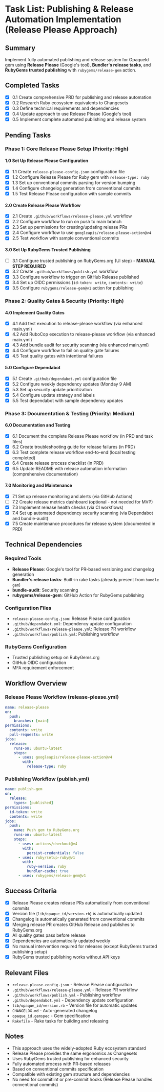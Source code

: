 # Task List: Publishing & Release Automation Implementation (Release Please Approach)

## Summary

Implement fully automated publishing and release system for OpaqueId gem using **Release Please** (Google's tool), **Bundler's release tasks**, and **RubyGems trusted publishing** with `rubygems/release-gem` action.

## Completed Tasks

- [x] 0.1 Create comprehensive PRD for publishing and release automation
- [x] 0.2 Research Ruby ecosystem equivalents to Changesets
- [x] 0.3 Define technical requirements and dependencies
- [x] 0.4 Update approach to use Release Please (Google's tool)
- [x] 0.5 Implement complete automated publishing and release system

## Pending Tasks

### Phase 1: Core Release Please Setup (Priority: High)

#### 1.0 Set Up Release Please Configuration

- [x] 1.1 Create `release-please-config.json` configuration file
- [x] 1.2 Configure Release Please for Ruby gem with `release-type: ruby`
- [x] 1.3 Set up conventional commits parsing for version bumping
- [x] 1.4 Configure changelog generation from conventional commits
- [x] 1.5 Test Release Please configuration with sample commits

#### 2.0 Create Release Please Workflow

- [x] 2.1 Create `.github/workflows/release-please.yml` workflow
- [x] 2.2 Configure workflow to run on push to main branch
- [x] 2.3 Set up permissions for creating/updating release PRs
- [x] 2.4 Configure workflow to use `googleapis/release-please-action@v4`
- [x] 2.5 Test workflow with sample conventional commits

#### 3.0 Set Up RubyGems Trusted Publishing

- [ ] 3.1 Configure trusted publishing on RubyGems.org (UI step) - **MANUAL STEP REQUIRED**
- [x] 3.2 Create `.github/workflows/publish.yml` workflow
- [x] 3.3 Configure workflow to trigger on GitHub Release published
- [x] 3.4 Set up OIDC permissions (`id-token: write`, `contents: write`)
- [x] 3.5 Configure `rubygems/release-gem@v1` action for publishing

### Phase 2: Quality Gates & Security (Priority: High)

#### 4.0 Implement Quality Gates

- [x] 4.1 Add test execution to release-please workflow (via enhanced main.yml)
- [x] 4.2 Add RuboCop execution to release-please workflow (via enhanced main.yml)
- [x] 4.3 Add bundle audit for security scanning (via enhanced main.yml)
- [x] 4.4 Configure workflow to fail on quality gate failures
- [x] 4.5 Test quality gates with intentional failures

#### 5.0 Configure Dependabot

- [x] 5.1 Create `.github/dependabot.yml` configuration file
- [x] 5.2 Configure weekly dependency updates (Monday 9 AM)
- [x] 5.3 Set up security update prioritization
- [x] 5.4 Configure update strategy and labels
- [x] 5.5 Test dependabot with sample dependency updates

### Phase 3: Documentation & Testing (Priority: Medium)

#### 6.0 Documentation and Testing

- [x] 6.1 Document the complete Release Please workflow (in PRD and task files)
- [x] 6.2 Create troubleshooting guide for release failures (in PRD)
- [x] 6.3 Test complete release workflow end-to-end (local testing completed)
- [x] 6.4 Create release process checklist (in PRD)
- [x] 6.5 Update README with release automation information (comprehensive documentation)

#### 7.0 Monitoring and Maintenance

- [x] 7.1 Set up release monitoring and alerts (via GitHub Actions)
- [ ] 7.2 Create release metrics dashboard (optional - not needed for MVP)
- [x] 7.3 Implement release health checks (via CI workflows)
- [x] 7.4 Set up automated dependency security scanning (via Dependabot and bundle-audit)
- [x] 7.5 Create maintenance procedures for release system (documented in PRD)

## Technical Dependencies

### Required Tools

- **Release Please**: Google's tool for PR-based versioning and changelog generation
- **Bundler's release tasks**: Built-in rake tasks (already present from `bundle gem`)
- **bundle-audit**: Security scanning
- **rubygems/release-gem**: GitHub Action for RubyGems publishing

### Configuration Files

- `release-please-config.json`: Release Please configuration
- `.github/dependabot.yml`: Dependency update configuration
- `.github/workflows/release-please.yml`: Release PR workflow
- `.github/workflows/publish.yml`: Publishing workflow

### RubyGems Configuration

- Trusted publishing setup on RubyGems.org
- GitHub OIDC configuration
- MFA requirement enforcement

## Workflow Overview

### Release Please Workflow (release-please.yml)

```yaml
name: release-please
on:
  push:
    branches: [main]
permissions:
  contents: write
  pull-requests: write
jobs:
  release:
    runs-on: ubuntu-latest
    steps:
      - uses: googleapis/release-please-action@v4
        with:
          release-type: ruby
```

### Publishing Workflow (publish.yml)

```yaml
name: publish-gem
on:
  release:
    types: [published]
permissions:
  id-token: write
  contents: write
jobs:
  push:
    name: Push gem to RubyGems.org
    runs-on: ubuntu-latest
    steps:
      - uses: actions/checkout@v4
        with:
          persist-credentials: false
      - uses: ruby/setup-ruby@v1
        with:
          ruby-version: ruby
          bundler-cache: true
      - uses: rubygems/release-gem@v1
```

## Success Criteria

- [x] Release Please creates release PRs automatically from conventional commits
- [x] Version file (`lib/opaque_id/version.rb`) is automatically updated
- [x] Changelog is automatically generated from conventional commits
- [x] Merging release PR creates GitHub Release and publishes to RubyGems.org
- [x] All quality gates pass before release
- [x] Dependencies are automatically updated weekly
- [x] No manual intervention required for releases (except RubyGems trusted publishing setup)
- [x] RubyGems trusted publishing works without API keys

## Relevant Files

- `release-please-config.json` - Release Please configuration
- `.github/workflows/release-please.yml` - Release PR workflow
- `.github/workflows/publish.yml` - Publishing workflow
- `.github/dependabot.yml` - Dependency update configuration
- `lib/opaque_id/version.rb` - Version file for automatic updates
- `CHANGELOG.md` - Auto-generated changelog
- `opaque_id.gemspec` - Gem specification
- `Rakefile` - Rake tasks for building and releasing

## Notes

- This approach uses the widely-adopted Ruby ecosystem standard
- Release Please provides the same ergonomics as Changesets
- Uses RubyGems trusted publishing for enhanced security
- Fully automated process with PR-based releases
- Based on conventional commits specification
- Compatible with existing gem structure and dependencies
- No need for commitlint or pre-commit hooks (Release Please handles conventional commits)
